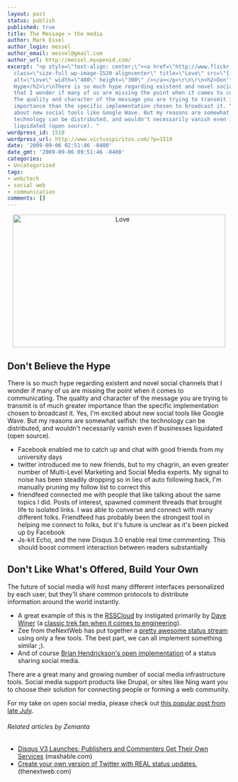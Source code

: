 ```yaml
---
layout: post
status: publish
published: true
title: The Message > the media
author: Mark Essel
author_login: messel
author_email: messel@gmail.com
author_url: http://messel.myopenid.com/
excerpt: "<p style=\"text-align: center;\"><a href=\"http://www.flickr.com/photos/fotologic/\"><img
  class=\"size-full wp-image-1520 aligncenter\" title=\"Love\" src=\"{{ site.url }}/assets/2009/09/Love.jpg\"
  alt=\"Love\" width=\"480\" height=\"300\" /></a></p>\r\n\r\n<h2>Don't Believe the
  Hype</h2>\r\nThere is so much hype regarding existent and novel social channels
  that I wonder if many of us are missing the point when it comes to communicating.
  The quality and character of the message you are trying to transmit is of much greater
  importance than the specific implementation chosen to broadcast it. Yes, I'm excited
  about new social tools like Google Wave. But my reasons are somewhat selfish: the
  technology can be distributed, and wouldn't necessarily vanish even if businesses
  liquidated (open source). "
wordpress_id: 1519
wordpress_url: http://www.victusspiritus.com/?p=1519
date: '2009-09-06 02:51:46 -0400'
date_gmt: '2009-09-06 09:51:46 -0400'
categories:
- Uncategorized
tags:
- web/tech
- social web
- communication
comments: []
---
```

<p style="text-align: center;"><a href="http://www.flickr.com/photos/fotologic/"><img class="size-full wp-image-1520 aligncenter" title="Love" src="{{ site.url }}/assets/2009/09/Love.jpg" alt="Love" width="480" height="300" /></a></p>
<h2>Don't Believe the Hype</h2>
<p>There is so much hype regarding existent and novel social channels that I wonder if many of us are missing the point when it comes to communicating. The quality and character of the message you are trying to transmit is of much greater importance than the specific implementation chosen to broadcast it. Yes, I'm excited about new social tools like Google Wave. But my reasons are somewhat selfish: the technology can be distributed, and wouldn't necessarily vanish even if businesses liquidated (open source). <a id="more"></a><a id="more-1519"></a></p>
<ul>
<li><span style="background-color: #ffffff;">Facebook enabled me to catch up and chat with good friends from my university days</span></li>
<li><span style="background-color: #ffffff;">twitter introduced me to new friends, but to my chagrin, an even greater number of Multi-Level Marketing and Social Media experts. My signal to noise has been steadily dropping so in lieu of auto following back, I'm manually pruning my follow list to correct this</span></li>
<li><span style="background-color: #ffffff;">friendfeed connected me with people that like talking about the same topics I did. Posts of interest, spawned comment threads that brought life to isolated links. I was able to converse and connect with many different folks. Friendfeed has probably been the strongest tool in helping me connect to folks, but it's future is unclear as it's been picked up by Facebook</span></li>
<li><span style="background-color: #ffffff;">Js-kit Echo, and the new Disqus 3.0 enable real time commenting. This should boost comment interaction between readers substantially</span></li>
</ul>
<h2>Don't Like What's Offered, Build Your Own</h2>
<p>The future of social media will host many different interfaces personalized by each user, but they'll share common protocols to distribute information <span style="background-color: #ffffff;">around the world instantly. </span></p>
<ul>
<li><span style="background-color: #ffffff;"><span style="background-color: #ffffff;">A great example of this is the <a href="http://rsscloud.org/">RSSCloud</a> by instigated primarily by <a href="http://www.scripting.com/">Dave Winer</a> (a <a href="http://www.scripting.com/stories/2009/09/05/rssHasNoFailWhale.html#comment-16025630">classic trek fan when it comes to engineering</a>).</span></span></li>
<li><span style="background-color: #ffffff;">Zee from theNextWeb has put together a <a href="http://thenextweb.com/2009/09/04/create-version-twitter-real-status-updates-replies-links-breaking-news/">pretty awesome status stream</a> using only a few tools. The best part, we can all implement something similar ;). </span></li>
<li><span style="background-color: #ffffff;">And of course <a href="http://openmicroblogger.com/brian">Brian Hendrickson's open implementation</a> of a status sharing social media.</span></li>
</ul>
<p>There are a great many and growing number of social media infrastructure tools. Social media support products like Drupal, or sites like Ning want you to choose their solution for connecting people or forming a web community.</p>
<p>For my take on open social media, please check out <a href="http://victusfate.github.io/victusspiritus/uncategorized/2009/07/27/open-social-media-of-the-people-by-the-people-for-the-people/">this popular post from late July</a>.</p>
<h6 class="zemanta-related-title" style="font-size:1em;">Related articles by Zemanta</h6>
<ul class="zemanta-article-ul">
<li class="zemanta-article-ul-li"><a href="http://mashable.com/2009/08/25/disqus-v3-launches/">Disqus V3 Launches: Publishers and Commenters Get Their Own Services</a> (mashable.com)</li>
<li class="zemanta-article-ul-li"><a href="http://thenextweb.com/2009/09/04/create-version-twitter-real-status-updates-replies-links-breaking-news/">Create your own version of Twitter with REAL status updates.</a> (thenextweb.com)</li>
</ul>

